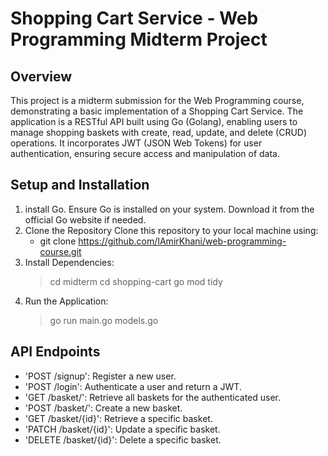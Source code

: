 # Shopping Cart Service - Web Programming Midterm Project

## Overview
This project is a midterm submission for the Web Programming course, demonstrating a basic implementation of a Shopping Cart Service. The application is a RESTful API built using Go (Golang), enabling users to manage shopping baskets with create, read, update, and delete (CRUD) operations. It incorporates JWT (JSON Web Tokens) for user authentication, ensuring secure access and manipulation of data.

## Setup and Installation

1. install Go.
    Ensure Go is installed on your system. Download it from the official Go website if needed.
2. Clone the Repository
    Clone this repository to your local machine using:
    - git clone https://github.com/IAmirKhani/web-programming-course.git
3. Install Dependencies:
    > cd midterm
    > cd shopping-cart
    > go mod tidy
4. Run the Application:
    > go run main.go models.go


## API Endpoints

- 'POST /signup': Register a new user.
- 'POST /login': Authenticate a user and return a JWT.
- 'GET /basket/': Retrieve all baskets for the authenticated user.
- 'POST /basket/': Create a new basket.
- 'GET /basket/{id}': Retrieve a specific basket.
- 'PATCH /basket/{id}': Update a specific basket.
- 'DELETE /basket/{id}': Delete a specific basket.

